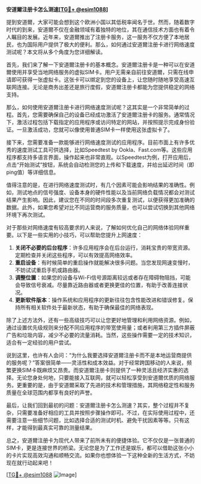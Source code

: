 **安道爾注册卡怎么测速[[TG💪+ @esim1088](https://t.me/s/esim1088)]**

提到安道爾，大家可能会想到这个欧洲小国以其低税率闻名于世。然而，随着数字时代的到来，安道爾不仅在金融领域有着独特的地位，其在通信技术方面也有着令人瞩目的发展。近年来，安道爾推出了注册卡服务，这一服务不仅方便了本地居民，也为国际用户提供了极大的便利。那么，如何通过安道爾注册卡进行网络速度测试呢？本文将从多个角度为您详细解读。

首先，我们来了解一下安道爾注册卡的基本概念。安道爾注册卡是一种可以在安道爾使用并享受当地网络服务的虚拟SIM卡。用户无需亲自前往安道爾，只需在线申请即可获得一张虚拟卡。这张卡可以绑定到您的设备上，让您随时随地享受高速互联网连接。无论是商务出差还是旅行度假，安道爾注册卡都能为您提供稳定的网络支持。

那么，如何使用安道爾注册卡进行网络速度测试呢？这其实是一个非常简单的过程。首先，您需要确保自己的设备已经成功激活了安道爾注册卡的服务。通常情况下，激活过程包括下载指定的应用程序或访问特定的网站，并按照提示完成身份验证。一旦激活成功，您就可以像使用普通SIM卡一样使用这张虚拟卡了。

接下来，您需要准备一款能够进行网络速度测试的应用程序。目前市面上有许多优秀的速度测试工具可供选择，比如Speedtest by Ookla、Fast.com等。这些应用程序都支持多语言界面，操作起来也非常直观。以Speedtest为例，打开应用后，点击“开始测试”按钮，系统会自动检测您的上传和下载速度，并给出延迟时间（即ping值）等详细信息。

值得注意的是，在进行网络速度测试时，有几个因素可能会影响结果的准确性。例如，测试地点的信号强度、设备本身的硬件性能以及当前网络负载情况都会对测试结果产生影响。因此，建议您在不同的时间段多次重复测试，以便获得更加准确的数据。此外，如果您希望对比不同运营商的服务质量，也可以尝试切换到其他网络环境下再次测试。

对于那些对网络速度有较高要求的人来说，了解如何优化自己的网络体验同样重要。以下是一些实用的小技巧，可以帮助您提升上网速度：

1. **关闭不必要的后台程序**：许多应用程序会在后台运行，消耗宝贵的带宽资源。定期检查并关闭这些程序，可以有效提高网络效率。
2. **重启设备**：有时候简单的重启操作就能解决很多问题。当您发现网速变慢时，不妨试试重启手机或路由器。
3. **调整位置**：如果您的设备与Wi-Fi信号源距离较远或者存在障碍物阻挡，可能会导致信号衰减。尽量靠近路由器或者更换更佳的位置，有助于改善连接状况。
4. **更新软件版本**：操作系统和应用程序的更新往往包含性能改进和错误修复。保持所有相关软件处于最新状态，有助于确保最佳的网络表现。

除了上述方法外，还有一些高级技巧可以让您更好地管理和利用网络资源。例如，通过设置优先级规则来分配不同应用程序的带宽使用量；或者利用第三方插件屏蔽广告和垃圾内容，减少不必要的流量消耗。当然，这些操作需要一定的技术知识，适合有一定经验的用户尝试。

说到这里，也许有人会问：“为什么我要选择安道爾注册卡而不是本地运营商提供的服务呢？”答案很简单——灵活性和成本效益。对于经常跨国移动的人来说，频繁更换SIM卡既麻烦又昂贵。而安道爾注册卡则提供了一种灵活且经济实惠的选择。无论您身处何地，只要能接入互联网，就可以轻松享受到安道爾优质的网络服务。更重要的是，由于安道爾采取了先进的技术和管理措施，其网络稳定性和服务质量在全球范围内都享有良好的声誉。

最后，让我们回到最初的问题：安道爾注册卡怎么测速？其实，整个过程并不复杂，只需要准备好相应的工具并按照步骤操作即可。不过，在实际使用过程中，还需要注意一些细节问题，比如选择合适的测试时机、避免干扰因素等等。只有这样，才能得到最真实可靠的测量结果。

总之，安道爾注册卡为现代人带来了前所未有的便捷体验。它不仅仅是一张普通的SIM卡，更是连接世界的桥梁。无论您是为了工作还是娱乐，都可以借助这张小小的卡片实现高效沟通和顺畅交流。如果你也想体验一下这种全新的生活方式，不妨现在就行动起来吧！

[[TG💪+ @esim1088](https://t.me/s/esim1088) ![Image](https://i.postimg.cc/4NQfJmqS/Snipaste-2025-05-13-00-14-12.png)]
